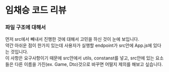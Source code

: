 # 임채승 코드 리뷰

### 파일 구조에 대해서

먼저 src에서 빼내서 진행한 것에 대해서 고민을 하신 것이 눈에 보입니다.  
약간 아쉬운 점이 한가지 있는데 사용자가 실행할 endpoint가 src안에 App.js에 있다는 것입니다.  
이 사항은 요구사항이기 때문에 src안에서 utils, constanst를 넣고, src안에 있는 요소들은 다른 이름을 가진(ex. Game, Dto)것으로 바꾸면 어떨지 제의를 해보고 싶습니다.

